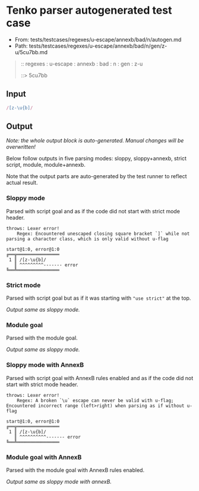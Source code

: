 # Tenko parser autogenerated test case

- From: tests/testcases/regexes/u-escape/annexb/bad/n/autogen.md
- Path: tests/testcases/regexes/u-escape/annexb/bad/n/gen/z-u/5cu7bb.md

> :: regexes : u-escape : annexb : bad : n : gen : z-u
>
> ::> 5cu7bb

## Input


`````js
/[z-\u{b]/
`````

## Output

_Note: the whole output block is auto-generated. Manual changes will be overwritten!_

Below follow outputs in five parsing modes: sloppy, sloppy+annexb, strict script, module, module+annexb.

Note that the output parts are auto-generated by the test runner to reflect actual result.

### Sloppy mode

Parsed with script goal and as if the code did not start with strict mode header.

`````
throws: Lexer error!
    Regex: Encountered unescaped closing square bracket `]` while not parsing a character class, which is only valid without u-flag

start@1:0, error@1:0
╔══╦════════════════
 1 ║ /[z-\u{b]/
   ║ ^^^^^^^^^------- error
╚══╩════════════════

`````

### Strict mode

Parsed with script goal but as if it was starting with `"use strict"` at the top.

_Output same as sloppy mode._

### Module goal

Parsed with the module goal.

_Output same as sloppy mode._

### Sloppy mode with AnnexB

Parsed with script goal with AnnexB rules enabled and as if the code did not start with strict mode header.

`````
throws: Lexer error!
    Regex: A broken `\u` escape can never be valid with u-flag; Encountered incorrect range (left>right) when parsing as if without u-flag

start@1:0, error@1:0
╔══╦════════════════
 1 ║ /[z-\u{b]/
   ║ ^^^^^^^^^^------- error
╚══╩════════════════

`````

### Module goal with AnnexB

Parsed with the module goal with AnnexB rules enabled.

_Output same as sloppy mode with annexB._
